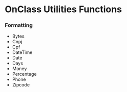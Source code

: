 # OnClass Utilities Functions

### Formatting

- Bytes
- Cnpj
- Cpf
- DateTime
- Date
- Days
- Money
- Percentage
- Phone
- Zipcode
